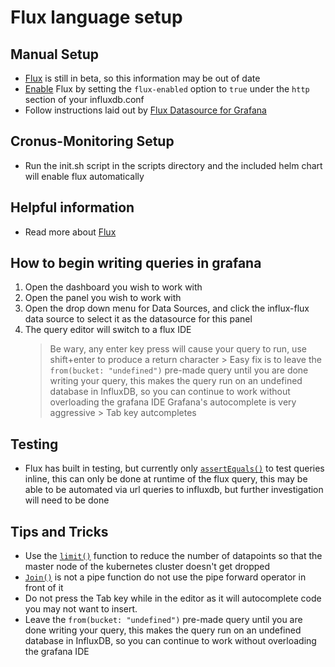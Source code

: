 # Flux language setup
## Manual Setup
- [Flux](https://docs.influxdata.com/flux/v0.12/) is still in beta, so this information may be out of date
- [Enable](https://docs.influxdata.com/flux/v0.12/introduction/installation) Flux by setting the `flux-enabled` option to `true` under the `http` section of your influxdb.conf
- Follow instructions laid out by [Flux Datasource for Grafana](https://grafana.com/plugins/grafana-influxdb-flux-datasource)

## Cronus-Monitoring Setup
- Run the init.sh script in the scripts directory and the included helm chart will enable flux automatically


## Helpful information
- Read more about [Flux](https://github.com/influxdata/platform/tree/master/query)

## How to begin writing queries in grafana
1. Open the dashboard you wish to work with
2. Open the panel you wish to work with
3. Open the drop down menu for Data Sources, and click the influx-flux data source to select it as the datasource for this panel
4. The query editor will switch to a flux IDE
    > Be wary, any enter key press will cause your query to run, use shift+enter to produce a return character
        > Easy fix is to leave the `from(bucket: "undefined")` pre-made query until you are done writing your query, this makes the query run on an undefined database in InfluxDB, so you can continue to work without overloading the grafana IDE
    > Grafana's autocomplete is very aggressive
        > Tab key autcompletes

## Testing
- Flux has built in testing, but currently only [`assertEquals()`](https://docs.influxdata.com/flux/v0.12/functions/tests/assertequals/) to test queries inline, this can only be done at runtime of the flux query, this may be able to be automated via url queries to influxdb, but further investigation will need to be done

## Tips and Tricks
- Use the [`limit()`](https://docs.influxdata.com/flux/v0.12/functions/transformations/limit/) function to reduce the number of datapoints so that the master node of the kubernetes cluster doesn't get dropped
- [`Join()`](https://docs.influxdata.com/flux/v0.12/functions/transformations/join) is not a pipe function do not use the pipe forward operator in front of it
- Do not press the Tab key while in the editor as it will autocomplete code you may not want to insert.
- Leave the `from(bucket: "undefined")` pre-made query until you are done writing your query, this makes the query run on an undefined database in InfluxDB, so you can continue to work without overloading the grafana IDE